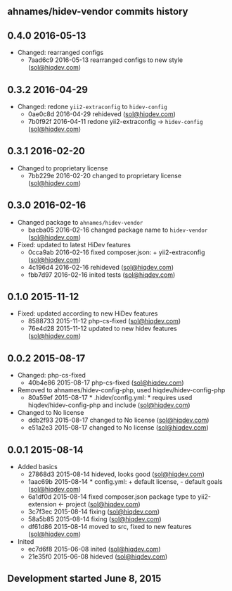 ahnames/hidev-vendor commits history
------------------------------------

## 0.4.0 2016-05-13

- Changed: rearranged configs
    - 7aad6c9 2016-05-13 rearranged configs to new style (sol@hiqdev.com)

## 0.3.2 2016-04-29

- Changed: redone `yii2-extraconfig` to `hidev-config`
    - 0ae0c8d 2016-04-29 rehideved (sol@hiqdev.com)
    - 7b0f92f 2016-04-11 redone yii2-extraconfig -> `hidev-config` (sol@hiqdev.com)

## 0.3.1 2016-02-20

- Changed to proprietary license
    - 7bb229e 2016-02-20 changed to proprietary license (sol@hiqdev.com)

## 0.3.0 2016-02-16

- Changed package to `ahnames/hidev-vendor`
    - bacba05 2016-02-16 changed package name to `hidev-vendor` (sol@hiqdev.com)
- Fixed: updated to latest HiDev features
    - 0cca9ab 2016-02-16 fixed composer.json: + yii2-extraconfig (sol@hiqdev.com)
    - 4c196d4 2016-02-16 rehideved (sol@hiqdev.com)
    - fbb7d97 2016-02-16 inited tests (sol@hiqdev.com)

## 0.1.0 2015-11-12

- Fixed: updated according to new HiDev features
    - 8588733 2015-11-12 php-cs-fixed (sol@hiqdev.com)
    - 76e4d28 2015-11-12 updated to new hidev features (sol@hiqdev.com)

## 0.0.2 2015-08-17

- Changed: php-cs-fixed
    - 40b4e86 2015-08-17 php-cs-fixed (sol@hiqdev.com)
- Removed to ahnames/hidev-config-php, used hiqdev/hidev-config-php
    - 80a59ef 2015-08-17 * .hidev/config.yml: * requires used hiqdev/hidev-config-php and include (sol@hiqdev.com)
- Changed to No license
    - ddb2f93 2015-08-17 changed to No license (sol@hiqdev.com)
    - e51a2e3 2015-08-17 changed to No license (sol@hiqdev.com)

## 0.0.1 2015-08-14

- Added basics
    - 27868d3 2015-08-14 hideved, looks good (sol@hiqdev.com)
    - 1aac69b 2015-08-14 * config.yml: + default license, - default goals (sol@hiqdev.com)
    - 6a1df0d 2015-08-14 fixed composer.json package type to yii2-extension <- project (sol@hiqdev.com)
    - 3c7f3ec 2015-08-14 fixing (sol@hiqdev.com)
    - 58a5b85 2015-08-14 fixing (sol@hiqdev.com)
    - df61d86 2015-08-14 moved to src, fixed to new features (sol@hiqdev.com)
- Inited
    - ec7d6f8 2015-06-08 inited (sol@hiqdev.com)
    - 21e35f0 2015-06-08 hideved (sol@hiqdev.com)

## Development started June 8, 2015


